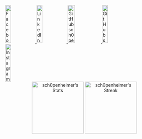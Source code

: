 <div>
    <a href="https://facebook.com/bidiouane.haitam">
        <img src="assets/facebook.svg" width="19%" height=120 alt="Facebook sch0penheimer">
    </a>
    <a href="https://www.linkedin.com/in/haitam-bidiouane/">
        <img src="assets/linkedin.svg" width="19%" height=120 alt="LinkedIn sch0penheimer">
    </a>
    <a href="https://github.com/sch0penheimer">
        <img src="assets/middleLogo.svg" width="21%" height=120 alt="GitHub sch0penheimer Too ;)">
    </a>
    <a href="https://github.com/sch0penheimer">
        <img src="assets/github.svg" width="19%" height=120 alt="GitHub sch0penheimer">
    </a>
    <a href="https://www.instagram.com/haitvmm/">
        <img src="assets/instagram.svg" width="19%" height=120 alt="Instagram sch0penheimer">
    </a>
</div>

<div align="center">
  <img src="https://github-readme-stats.vercel.app/api?username=sch0penheimer&theme=graywhite&show_icons=true&hide_border=false&count_private=true&bg_color=555555&title_color=FFFFFF&text_color=FFFFFF&icon_color=FFFFFF&border_color=dddddd" alt="sch0penheimer's Stats" height="165">
  <img src="https://github-readme-streak-stats.herokuapp.com/?user=sch0penheimer&theme=graywhite&hide_border=false&background=555555&stroke=FFFFFF&ring=FFFFFF&fire=FFFFFF&currStreakNum=FFFFFF&sideNums=FFFFFF&currStreakLabel=FFFFFF&sideLabels=FFFFFF&dates=FFFFFF&border=dddddd" alt="sch0penheimer's Streak" height="165">
</div>

